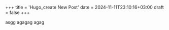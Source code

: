+++
title = 'Hugo_create New Post'
date = 2024-11-11T23:10:16+03:00
draft = false
+++

asgg
agagag
agag
